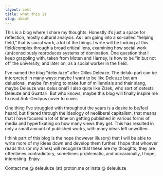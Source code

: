 ```yaml
---
layout: post
title: what this is
slug: about
---
```


This is a blog where I share my thoughts. Honestly it’s just a space for reflection, mostly cultural analysis. As I am going into a so-called “helping field,” that is social work, a lot of the things I write will be looking at this field/complex through a broad critical lens, examining how social work (un)consciously reproduces systems of domination. One question that I keep grappling with, taken from Moten and Harney, is how to be “in but not of” the university, and later on, as a social worker in the field. 

I’ve named the blog “deleuluze” after Gilles Deleuze. The delulu part can be interpreted in many ways: maybe I want to be like Deleuze but am delusional, maybe I’m trying to make fun of millennials and their slang, maybe Deleuze was delusional? I also quite like Zizek, who sort of detests Deleuze and Guattari. But who knows, maybe this blog will finally inspire me to read Anti-Oedipus cover to cover.

One thing I’ve struggled with throughout the years is a desire to be/feel heard, but filtered through the ideology of neoliberal capitalism, that means that I have focused a lot of time on getting published in various forms of media and hyperfixating on how many views they get. This has resulted in only a small amount of published works, with many ideas left unwritten.

I think part of this blog is the hope (however illusory) that I will be able to write more of my ideas down and develop them further. I hope that whoever reads this (or my zines) will recognize that these are my thoughts; they are oftentimes contradictory, sometimes problematic, and occasionally, I hope, interesting. Enjoy.

Contact me @ deleuluze (at) proton.me or insta @ deleuluze
